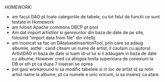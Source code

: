 HOMEWORK:
- am facut DAO pt toate categoriile de tabele, cu tot felul de functii ce sunt testate in Homework
- am folosit Apache commons DBCP pt pool
- Am dat import artistilor si genreurilor din baza de date de pe site, folosind "import data from file" din intellij
- am incercat sa fac un DAtabaseInsertionTool, prin care sa adaug albumle, astfel : cand citeam un nume de artist, il cautam cu ajutorul ArtistDAO in baza de date si luam id-ul
lui si il adaugam in baza de date cu albume; However cred ca atingea limita superioara de conexiuni la DB or sth pt ca dupa 7 inserari se oprea
- pot gasi workaround si sa modific tabelele si in loc de artist id sa retin artist name la albume, pt ca numele e unic oricum, si sa inserez ca atare.
